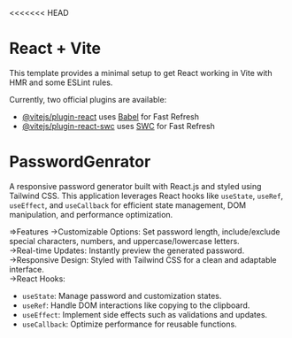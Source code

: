<<<<<<< HEAD
# React + Vite

This template provides a minimal setup to get React working in Vite with HMR and some ESLint rules.

Currently, two official plugins are available:

- [@vitejs/plugin-react](https://github.com/vitejs/vite-plugin-react/blob/main/packages/plugin-react/README.md) uses [Babel](https://babeljs.io/) for Fast Refresh
- [@vitejs/plugin-react-swc](https://github.com/vitejs/vite-plugin-react-swc) uses [SWC](https://swc.rs/) for Fast Refresh
  
# PasswordGenrator
A responsive password generator built with React.js and styled using Tailwind CSS. This application leverages React hooks like `useState`, `useRef`, `useEffect`, and `useCallback` for efficient state management, DOM manipulation, and performance optimization.  

=>Features
->Customizable Options: Set password length, include/exclude special characters, numbers, and uppercase/lowercase letters.  
->Real-time Updates: Instantly preview the generated password.  
->Responsive Design: Styled with Tailwind CSS for a clean and adaptable interface.  
->React Hooks:  
  - `useState`: Manage password and customization states.  
  - `useRef`: Handle DOM interactions like copying to the clipboard.  
  - `useEffect`: Implement side effects such as validations and updates.  
  - `useCallback`: Optimize performance for reusable functions.  
